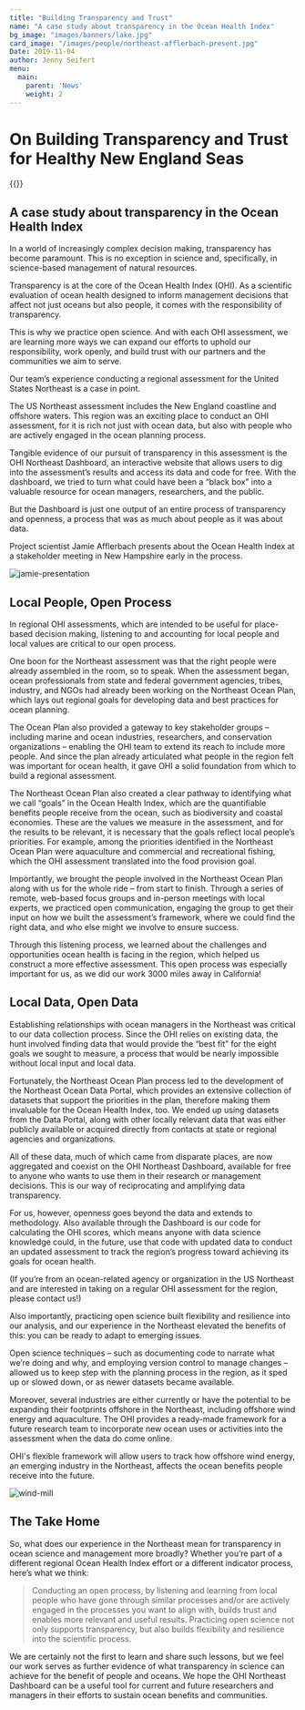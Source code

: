 ```yaml
---
title: "Building Transparency and Trust"
name: "A case study about transparency in the Ocean Health Index"
bg_image: "images/banners/lake.jpg"
card_image: "/images/people/northeast-afflerbach-present.jpg"
Date: 2019-11-04
author: Jenny Seifert
menu:
  main:
    parent: 'News'
    weight: 2
---
```


# On Building Transparency and Trust for Healthy New England Seas

{{<newsHead>}}

## A case study about transparency in the Ocean Health Index

In a world of increasingly complex decision making, transparency has become paramount. This is no exception in science and, specifically, in science-based management of natural resources.

Transparency is at the core of the Ocean Health Index (OHI). As a scientific evaluation of ocean health designed to inform management decisions that affect not just oceans but also people, it comes with the responsibility of transparency.

This is why we practice open science. And with each OHI assessment, we are learning more ways we can expand our efforts to uphold our responsibility, work openly, and build trust with our partners and the communities we aim to serve.

Our team’s experience conducting a regional assessment for the United States Northeast is a case in point.

The US Northeast assessment includes the New England coastline and offshore waters. This region was an exciting place to conduct an OHI assessment, for it is rich not just with ocean data, but also with people who are actively engaged in the ocean planning process.

Tangible evidence of our pursuit of transparency in this assessment is the OHI Northeast Dashboard, an interactive website that allows users to dig into the assessment’s results and access its data and code for free. With the dashboard, we tried to turn what could have been a “black box” into a valuable resource for ocean managers, researchers, and the public.

But the Dashboard is just one output of an entire process of transparency and openness, a process that was as much about people as it was about data.

Project scientist Jamie Afflerbach presents about the Ocean Health Index at a stakeholder meeting in New Hampshire early in the process.

![jamie-presentation](/images/people/northeast-afflerbach-present.jpg)

## Local People, Open Process
In regional OHI assessments, which are intended to be useful for place-based decision making, listening to and accounting for local people and local values are critical to our open process.

One boon for the Northeast assessment was that the right people were already assembled in the room, so to speak. When the assessment began, ocean professionals from state and federal government agencies, tribes, industry, and NGOs had already been working on the Northeast Ocean Plan, which lays out regional goals for developing data and best practices for ocean planning.

The Ocean Plan also provided a gateway to key stakeholder groups – including marine and ocean industries, researchers, and conservation organizations – enabling the OHI team to extend its reach to include more people. And since the plan already articulated what people in the region felt was important for ocean health, it gave OHI a solid foundation from which to build a regional assessment.

The Northeast Ocean Plan also created a clear pathway to identifying what we call “goals” in the Ocean Health Index, which are the quantifiable benefits people receive from the ocean, such as biodiversity and coastal economies. These are the values we measure in the assessment, and for the results to be relevant, it is necessary that the goals reflect local people’s priorities. For example, among the priorities identified in the Northeast Ocean Plan were aquaculture and commercial and recreational fishing, which the OHI assessment translated into the food provision goal.

Importantly, we brought the people involved in the Northeast Ocean Plan along with us for the whole ride – from start to finish. Through a series of remote, web-based focus groups and in-person meetings with local experts, we practiced open communication, engaging the group to get their input on how we built the assessment’s framework, where we could find the right data, and who else might we involve to ensure success.

Through this listening process, we learned about the challenges and opportunities ocean health is facing in the region, which helped us construct a more effective assessment. This open process was especially important for us, as we did our work 3000 miles away in California!

## Local Data, Open Data
Establishing relationships with ocean managers in the Northeast was critical to our data collection process. Since the OHI relies on existing data, the hunt involved finding data that would provide the “best fit” for the eight goals we sought to measure, a process that would be nearly impossible without local input and local data.

Fortunately, the Northeast Ocean Plan process led to the development of the Northeast Ocean Data Portal, which provides an extensive collection of datasets that support the priorities in the plan, therefore making them invaluable for the Ocean Health Index, too. We ended up using datasets from the Data Portal, along with other locally relevant data that was either publicly available or acquired directly from contacts at state or regional agencies and organizations.

All of these data, much of which came from disparate places, are now aggregated and coexist on the OHI Northeast Dashboard, available for free to anyone who wants to use them in their research or management decisions. This is our way of reciprocating and amplifying data transparency.

For us, however, openness goes beyond the data and extends to methodology. Also available through the Dashboard is our code for calculating the OHI scores, which means anyone with data science knowledge could, in the future, use that code with updated data to conduct an updated assessment to track the region’s progress toward achieving its goals for ocean health.

(If you’re from an ocean-related agency or organization in the US Northeast and are interested in taking on a regular OHI assessment for the region, please contact us!)

Also importantly, practicing open science built flexibility and resilience into our analysis, and our experience in the Northeast elevated the benefits of this: you can be ready to adapt to emerging issues.

Open science techniques – such as documenting code to narrate what we’re doing and why, and employing version control to manage changes – allowed us to keep step with the planning process in the region, as it sped up or slowed down, or as newer datasets became available.

Moreover, several industries are either currently or have the potential to be expanding their footprints offshore in the Northeast, including offshore wind energy and aquaculture. The OHI provides a ready-made framework for a future research team to incorporate new ocean uses or activities into the assessment when the data do come online.

OHI's flexible framework will allow users to track how offshore wind energy, an emerging industry in the Northeast, affects the ocean benefits people receive into the future.

![wind-mill](/images/northeast-wind-turbines.jpg)

## The Take Home
So, what does our experience in the Northeast mean for transparency in ocean science and management more broadly? Whether you’re part of a different regional Ocean Health Index effort or a different indicator process, here’s what we think:

> Conducting an open process, by listening and learning from local people who have gone through similar processes and/or are actively engaged in the processes you want to align with, builds trust and enables more relevant and useful results.
Practicing open science not only supports transparency, but also builds flexibility and resilience into the scientific process.

We are certainly not the first to learn and share such lessons, but we feel our work serves as further evidence of what transparency in science can achieve for the benefit of people and oceans. We hope the OHI Northeast Dashboard can be a useful tool for current and future researchers and managers in their efforts to sustain ocean benefits and communities.
